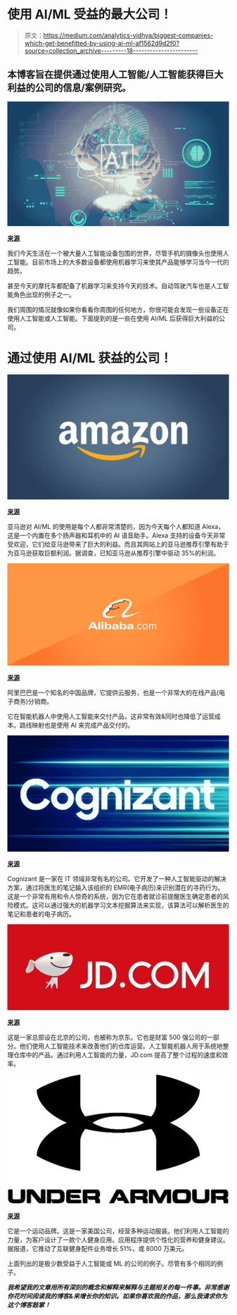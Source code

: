 # 使用 AI/ML 受益的最大公司！

> 原文：<https://medium.com/analytics-vidhya/biggest-companies-which-get-benefitted-by-using-ai-ml-af1562d9d2f0?source=collection_archive---------18----------------------->

## 本博客旨在提供通过使用人工智能/人工智能获得巨大利益的公司的信息/案例研究。

![](img/f9ff3e3d1651e06a905321cd55d0f11f.png)

[**来源**](https://www.google.com/url?sa=i&url=https%3A%2F%2Ftechstory.in%2Ftomorrows-tech-artificial-intelligence%2F&psig=AOvVaw1yYe7wRsd3AB2zs256KmS2&ust=1603342158029000&source=images&cd=vfe&ved=0CAIQjRxqFwoTCIib65TxxOwCFQAAAAAdAAAAABAU)

我们今天生活在一个被大量人工智能设备包围的世界，尽管手机的摄像头也使用人工智能。目前市场上的大多数设备都使用机器学习来使其产品能够学习当今一代的趋势。

甚至今天的摩托车都配备了机器学习来支持今天的技术。自动驾驶汽车也是人工智能角色出现的例子之一。

我们周围的情况就像如果你看看你周围的任何地方，你很可能会发现一些设备正在使用人工智能或人工智能。下面提到的是一些在使用 AI/ML 后获得巨大利益的公司。

# 通过使用 AI/ML 获益的公司！

![](img/12a075b884a0f4227e2a41a6694f06fb.png)

[**来源**](https://www.google.com/url?sa=i&url=https%3A%2F%2Fwww.techradar.com%2Fnews%2Fmore-amazon-delivery-restrictions-are-coming&psig=AOvVaw3u_qTrCcFKmrwyTDjlVOxP&ust=1603342669424000&source=images&cd=vfe&ved=0CAIQjRxqFwoTCJDOgobzxOwCFQAAAAAdAAAAABAD)

亚马逊对 AI/ML 的使用是每个人都非常清楚的，因为今天每个人都知道 Alexa，这是一个内置在多个扬声器和耳机中的 AI 语音助手。Alexa 支持的设备今天非常受欢迎，它们给亚马逊带来了巨大的利益。而且其网站上的亚马逊推荐引擎有助于为亚马逊获取巨额利润。据调查，已知亚马逊从推荐引擎中驱动 35%的利润。

![](img/ad83d7b544be1842aa3346ff1383636b.png)

[**来源**](https://www.google.com/url?sa=i&url=https%3A%2F%2Fwww.bigcommerce.com%2Fblog%2Falibaba-faqs-security-shipping-taxes%2F&psig=AOvVaw2MmW38kqfRck2if7md-hNq&ust=1603343019601000&source=images&cd=vfe&ved=0CAIQjRxqFwoTCOjUlKz0xOwCFQAAAAAdAAAAABAD)

阿里巴巴是一个知名的中国品牌，它提供云服务，也是一个非常大的在线产品(电子商务)分销商。

它在智能机器人中使用人工智能来交付产品，这非常有效&同时也降低了运营成本。路线映射也是使用 AI 来完成产品交付的。

![](img/2d397f530526aabe38e02392fad8d3e3.png)

[**来源**](https://www.google.com/url?sa=i&url=https%3A%2F%2Fwww.thecognizant.com%2Fblog%2Fsay-hello-to-the-new-face-of-cognizant%2F&psig=AOvVaw28djQKiyMSSRe4bbnQnR6a&ust=1603343200794000&source=images&cd=vfe&ved=0CAIQjRxqFwoTCOjFiIX1xOwCFQAAAAAdAAAAABAD)

Cognizant 是一家在 IT 领域非常有名的公司。它开发了一种人工智能驱动的解决方案，通过将医生的笔记输入该组织的 EMR(电子病历)来识别潜在的寻药行为。这是一个非常有用和令人惊奇的系统，因为它在患者就诊前提醒医生确定患者的风险模式。这可以通过强大的机器学习文本挖掘算法来实现，该算法可以解析医生的笔记和患者的电子病历。

![](img/590ce1edc1182d63835b21b255271e47.png)

[**来源**](https://www.google.com/url?sa=i&url=https%3A%2F%2Fseekingalpha.com%2Farticle%2F4225393-jd-com-all-issues-and-how-to-read&psig=AOvVaw0ZnIvwaf0ampFtFamIL-iv&ust=1603346300623000&source=images&cd=vfe&ved=0CAIQjRxqFwoTCNC70MuAxewCFQAAAAAdAAAAABAN)

这是一家总部设在北京的公司，也被称为京东。它也是财富 500 强公司的一部分。他们使用人工智能技术来改善他们的仓库运营。人工智能机器人用于系统地整理仓库中的产品。通过利用人工智能的力量，JD.com 提高了整个过程的速度和效率。

![](img/b37a17f8018fe5a89456e1284a0f52e7.png)

[**来源**](https://www.google.com/url?sa=i&url=https%3A%2F%2Fen.wikipedia.org%2Fwiki%2FUnder_Armour&psig=AOvVaw3veOkMJAgRhxfvfFESMe3r&ust=1603346556681000&source=images&cd=vfe&ved=0CAIQjRxqFwoTCNiWnMaBxewCFQAAAAAdAAAAABAD)

它是一个运动品牌。这是一家美国公司，经营多种运动服装。他们利用人工智能的力量，为客户设计了一款个人健身应用。应用程序提供个性化的营养和健身建议。据报道，它推动了互联健身配件业务增长 51%，或 8000 万美元。

上面列出的是极少数受益于人工智能或 ML 的公司的例子。尽管有多个相同的例子。

***我希望我的文章用所有深刻的概念和解释来解释与主题相关的每一件事。非常感谢你花时间阅读我的博客&来增长你的知识。如果你喜欢我的作品，那么我请求你为这个博客鼓掌！***